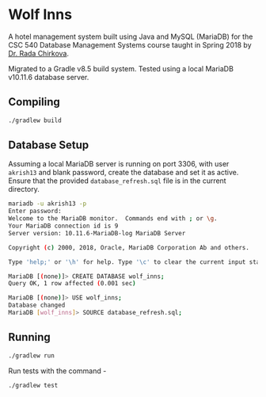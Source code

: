 # Wolf Inns

A hotel management system built using Java and MySQL (MariaDB) for the CSC 540 Database
Management Systems course taught in Spring 2018 by [Dr. Rada Chirkova](https://www.csc.ncsu.edu/people/rychirko).

Migrated to a Gradle v8.5 build system. Tested using a local MariaDB v10.11.6 database server.

## Compiling

```bash
./gradlew build
```

## Database Setup

Assuming a local MariaDB server is running on port 3306, with user `akrish13`
and blank password, create the database and set it as active. Ensure that the
provided `database_refresh.sql` file is in the current directory.

```bash
mariadb -u akrish13 -p
Enter password:
Welcome to the MariaDB monitor.  Commands end with ; or \g.
Your MariaDB connection id is 9
Server version: 10.11.6-MariaDB-log MariaDB Server

Copyright (c) 2000, 2018, Oracle, MariaDB Corporation Ab and others.

Type 'help;' or '\h' for help. Type '\c' to clear the current input statement.

MariaDB [(none)]> CREATE DATABASE wolf_inns;
Query OK, 1 row affected (0.001 sec)

MariaDB [(none)]> USE wolf_inns;
Database changed
MariaDB [wolf_inns]> SOURCE database_refresh.sql;
```

## Running

```bash
./gradlew run
```

Run tests with the command -
```bash
./gradlew test
```